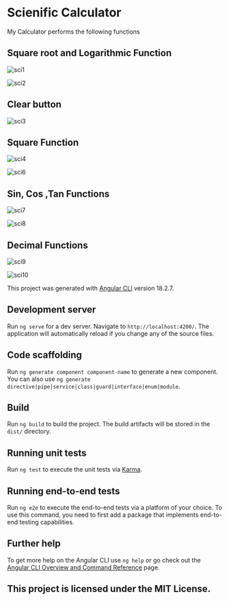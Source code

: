 # Scienific Calculator

My Calculator performs the following functions

  ##  Square root and Logarithmic Function

  
![sci1](https://github.com/user-attachments/assets/070d0b67-9f56-45ab-9539-ade295785956)

  


![sci2](https://github.com/user-attachments/assets/254ddc3c-8eb4-4ef9-83f7-09f69a5b2dc5)



  




  ##  Clear button
![sci3](https://github.com/user-attachments/assets/7dab99fb-e9d2-4693-baf8-7f543557eac9)




  ##  Square Function
  

  ![sci4](https://github.com/user-attachments/assets/1dd1ff7a-343a-4692-ae08-a753fca24836)

  
![sci6](https://github.com/user-attachments/assets/3b56375d-9214-42da-86ef-6603f0ca853b)

  


  ##  Sin, Cos ,Tan Functions
![sci7](https://github.com/user-attachments/assets/af248f31-95c7-4e7e-b752-2ca534d30b33)

![sci8](https://github.com/user-attachments/assets/4ec7f5be-08b1-4bc0-88ae-081d33ac4ad7)



  ##  Decimal Functions

  
![sci9](https://github.com/user-attachments/assets/f1968829-aa61-4997-95d7-d0ef6247982e)


![sci10](https://github.com/user-attachments/assets/1b24040c-bafa-46fd-84ff-f1a09bb00f6a)


  

             

















This project was generated with [Angular CLI](https://github.com/angular/angular-cli) version 18.2.7.

## Development server

Run `ng serve` for a dev server. Navigate to `http://localhost:4200/`. The application will automatically reload if you change any of the source files.

## Code scaffolding

Run `ng generate component component-name` to generate a new component. You can also use `ng generate directive|pipe|service|class|guard|interface|enum|module`.

## Build

Run `ng build` to build the project. The build artifacts will be stored in the `dist/` directory.

## Running unit tests

Run `ng test` to execute the unit tests via [Karma](https://karma-runner.github.io).

## Running end-to-end tests

Run `ng e2e` to execute the end-to-end tests via a platform of your choice. To use this command, you need to first add a package that implements end-to-end testing capabilities.

## Further help

To get more help on the Angular CLI use `ng help` or go check out the [Angular CLI Overview and Command Reference](https://angular.dev/tools/cli) page.


## This project is licensed under the MIT License. 
